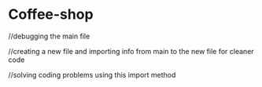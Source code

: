 # Coffee-shop

//debugging the main file

//creating a new file and importing info from main to the new file for cleaner code

//solving coding problems using this import method